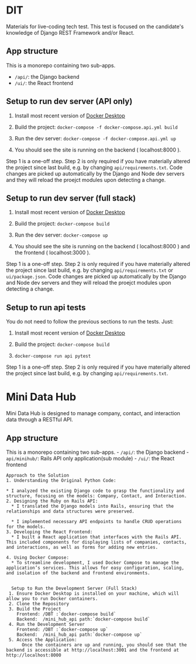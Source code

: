 # DIT

Materials for live-coding tech test. This test is focused on the candidate's knowledge of Django REST Framework and/or React.

## App structure
This is a monorepo containing two sub-apps.
  - `/api/`: the Django backend
  - `/ui/`: the React frontend

## Setup to run dev server (API only)
  1. Install most recent version of [Docker Desktop](https://www.docker.com/products/docker-desktop)

  2. Build the project:
  ```docker-compose -f docker-compose.api.yml build```

  3. Run the dev server:
  ```docker-compose -f docker-compose.api.yml up```

  4. You should see the site is running on the backend ( localhost:8000 ).

Step 1 is a one-off step. Step 2 is only required if you have materially altered the project since last build, e.g. by changing `api/requirements.txt`. Code changes are picked up automatically by the Django and Node dev servers and they will reload the proejct modules upon detecting a change.

## Setup to run dev server (full stack)
  1. Install most recent version of [Docker Desktop](https://www.docker.com/products/docker-desktop)

  2. Build the project: ```docker-compose build```

  3. Run the dev server:
  ```docker-compose up```

  4. You should see the site is running on the backend ( localhost:8000 ) and the frontend ( localhost:3000 ).

Step 1 is a one-off step. Step 2 is only required if you have materially altered the project since last build, e.g. by changing `api/requirements.txt` or `ui/package.json`. Code changes are picked up automatically by the Django and Node dev servers and they will reload the proejct modules upon detecting a change.

## Setup to run api tests
You do not need to follow the previous sections to run the tests. Just:

   1. Install most recent version of [Docker Desktop](https://www.docker.com/products/docker-desktop)

  2. Build the project:
  ```docker-compose build```

  3. ```docker-compose run api pytest```

  Step 1 is a one-off step. Step 2 is only required if you have materially altered the project since last build, e.g. by changing `api/requirements.txt`.

  # Mini Data Hub

  Mini Data Hub is designed to manage company, contact, and interaction data through a RESTful API.

  ## App structure
  This is a monorepo containing two sub-apps.
    - `/api/`: the Django backend
    - `api/minihub/`: Rails API only application(sub module)
    - `/ui/`: the React frontend

    Approach to the Solution
    1. Understanding the Original Python Code:

    * I analyzed the existing Django code to grasp the functionality and structure, focusing on the models: Company, Contact, and Interaction.
    2. Designing the Ruby on Rails API:
      * I translated the Django models into Rails, ensuring that the relationships and data structures were preserved.

      * I implemented necessary API endpoints to handle CRUD operations for the models.
    3. Developing the React Frontend:
      * I built a React application that interfaces with the Rails API. This included components for displaying lists of companies, contacts, and interactions, as well as forms for adding new entries.

    4. Using Docker Compose:
      * To streamline development, I used Docker Compose to manage the application’s services. This allows for easy configuration, scaling, and isolation of the backend and frontend environments.


      Setup to Run the Development Server (Full Stack)
     1. Ensure Docker Desktop is installed on your machine, which will allow you to run Docker containers.
     2. Clone the Repository
     3. Build the Project
        Frontend: /DBT :`docker-compose build`
        Backend:  /mini_hub_api path:`docker-compose build`
     4. Run the Development Server
        Frontend: /DBT :`docker-compose up`
        Backend:  /mini_hub_api path:`docker-compose up`
     5. Access the Application:
          Once the containers are up and running, you should see that the backend is accessible at http://localhost:3001 and the frontend at http://localhost:8000
